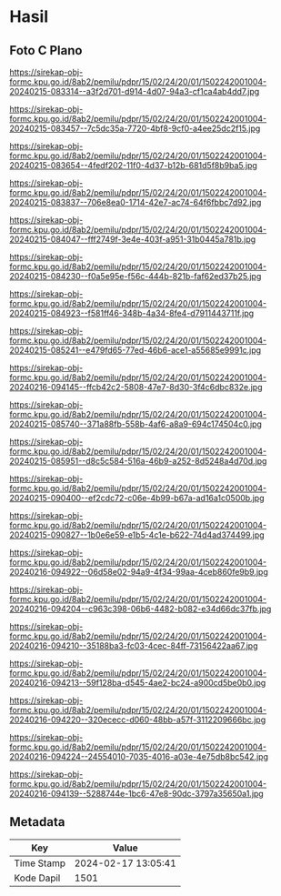# Hasil

## Foto C Plano

https://sirekap-obj-formc.kpu.go.id/8ab2/pemilu/pdpr/15/02/24/20/01/1502242001004-20240215-083314--a3f2d701-d914-4d07-94a3-cf1ca4ab4dd7.jpg

https://sirekap-obj-formc.kpu.go.id/8ab2/pemilu/pdpr/15/02/24/20/01/1502242001004-20240215-083457--7c5dc35a-7720-4bf8-9cf0-a4ee25dc2f15.jpg

https://sirekap-obj-formc.kpu.go.id/8ab2/pemilu/pdpr/15/02/24/20/01/1502242001004-20240215-083654--4fedf202-11f0-4d37-b12b-681d5f8b9ba5.jpg

https://sirekap-obj-formc.kpu.go.id/8ab2/pemilu/pdpr/15/02/24/20/01/1502242001004-20240215-083837--706e8ea0-1714-42e7-ac74-64f6fbbc7d92.jpg

https://sirekap-obj-formc.kpu.go.id/8ab2/pemilu/pdpr/15/02/24/20/01/1502242001004-20240215-084047--fff2749f-3e4e-403f-a951-31b0445a781b.jpg

https://sirekap-obj-formc.kpu.go.id/8ab2/pemilu/pdpr/15/02/24/20/01/1502242001004-20240215-084230--f0a5e95e-f56c-444b-821b-faf62ed37b25.jpg

https://sirekap-obj-formc.kpu.go.id/8ab2/pemilu/pdpr/15/02/24/20/01/1502242001004-20240215-084923--f581ff46-348b-4a34-8fe4-d7911443711f.jpg

https://sirekap-obj-formc.kpu.go.id/8ab2/pemilu/pdpr/15/02/24/20/01/1502242001004-20240215-085241--e479fd65-77ed-46b6-ace1-a55685e9991c.jpg

https://sirekap-obj-formc.kpu.go.id/8ab2/pemilu/pdpr/15/02/24/20/01/1502242001004-20240216-094145--ffcb42c2-5808-47e7-8d30-3f4c6dbc832e.jpg

https://sirekap-obj-formc.kpu.go.id/8ab2/pemilu/pdpr/15/02/24/20/01/1502242001004-20240215-085740--371a88fb-558b-4af6-a8a9-694c174504c0.jpg

https://sirekap-obj-formc.kpu.go.id/8ab2/pemilu/pdpr/15/02/24/20/01/1502242001004-20240215-085951--d8c5c584-516a-46b9-a252-8d5248a4d70d.jpg

https://sirekap-obj-formc.kpu.go.id/8ab2/pemilu/pdpr/15/02/24/20/01/1502242001004-20240215-090400--ef2cdc72-c06e-4b99-b67a-ad16a1c0500b.jpg

https://sirekap-obj-formc.kpu.go.id/8ab2/pemilu/pdpr/15/02/24/20/01/1502242001004-20240215-090827--1b0e6e59-e1b5-4c1e-b622-74d4ad374499.jpg

https://sirekap-obj-formc.kpu.go.id/8ab2/pemilu/pdpr/15/02/24/20/01/1502242001004-20240216-094922--06d58e02-94a9-4f34-99aa-4ceb860fe9b9.jpg

https://sirekap-obj-formc.kpu.go.id/8ab2/pemilu/pdpr/15/02/24/20/01/1502242001004-20240216-094204--c963c398-06b6-4482-b082-e34d66dc37fb.jpg

https://sirekap-obj-formc.kpu.go.id/8ab2/pemilu/pdpr/15/02/24/20/01/1502242001004-20240216-094210--35188ba3-fc03-4cec-84ff-73156422aa67.jpg

https://sirekap-obj-formc.kpu.go.id/8ab2/pemilu/pdpr/15/02/24/20/01/1502242001004-20240216-094213--59f128ba-d545-4ae2-bc24-a900cd5be0b0.jpg

https://sirekap-obj-formc.kpu.go.id/8ab2/pemilu/pdpr/15/02/24/20/01/1502242001004-20240216-094220--320ececc-d060-48bb-a57f-3112209666bc.jpg

https://sirekap-obj-formc.kpu.go.id/8ab2/pemilu/pdpr/15/02/24/20/01/1502242001004-20240216-094224--24554010-7035-4016-a03e-4e75db8bc542.jpg

https://sirekap-obj-formc.kpu.go.id/8ab2/pemilu/pdpr/15/02/24/20/01/1502242001004-20240216-094139--5288744e-1bc6-47e8-90dc-3797a35650a1.jpg


## Metadata

| Key        | Value               |
| ---------- | ------------------- |
| Time Stamp | 2024-02-17 13:05:41 |
| Kode Dapil | 1501                |



